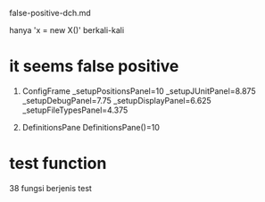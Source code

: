 false-positive-dch.md

hanya 'x = new X()' berkali-kali

# it seems false positive
1. ConfigFrame
	_setupPositionsPanel=10
	_setupJUnitPanel=8.875
	_setupDebugPanel=7.75
	_setupDisplayPanel=6.625
	_setupFileTypesPanel=4.375

2. DefinitionsPane
	DefinitionsPane()=10


# test function
38 fungsi berjenis test
